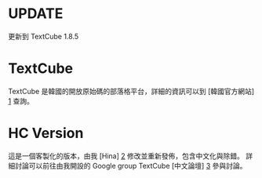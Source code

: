 # UPDATE #

更新到 TextCube 1.8.5

# TextCube #

TextCube 是韓國的開放原始碼的部落格平台，詳細的資訊可以到 [韓國官方網站] [1] 查詢。

# HC Version #

這是一個客製化的版本，由我 [Hina] [2] 修改並重新發佈，包含中文化與除錯。
詳細討論可以前往由我開設的 Google group TextCube [中文論壇] [3] 參與討論。


  [1]: http://www.textcube.org                      "TextCube."
  [2]: http://blog.hinablue.me                      "Hina, Cain Chen."
  [3]: http://groups.google.com/group/textcubefans  "TextCube Google Group"
